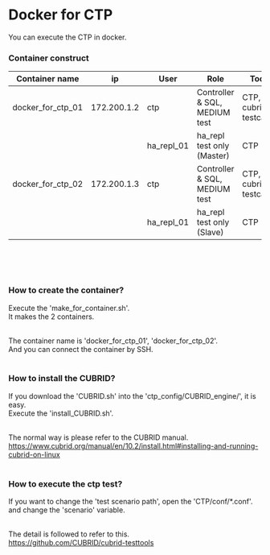 # **Docker for CTP**
You can execute the CTP in docker.

### Container construct
| Container name | ip | User | Role | Tools |
| ------------ | ------------ | ------------ | ------------ | ------------ |
| docker_for_ctp_01 | 172.200.1.2 | ctp | Controller & SQL, MEDIUM test | CTP, cubrid-testcases |
|  |  | ha_repl_01 | ha_repl test only (Master) | CTP |
| docker_for_ctp_02 | 172.200.1.3 | ctp | Controller & SQL, MEDIUM test | CTP, cubrid-testcases |
|  |  | ha_repl_01 | ha_repl test only (Slave) | CTP |

<br/><br/><br/>

### How to create the container?
Execute the 'make_for_container.sh'.<br/>
It makes the 2 containers.<br/><br/>

The container name is 'docker_for_ctp_01', 'docker_for_ctp_02'.<br/>
And you can connect the container by SSH.<br/><br/>

### How to install the CUBRID?
If you download the 'CUBRID.sh' into the 'ctp_config/CUBRID_engine/', it is easy.<br/>
Execute the 'install_CUBRID.sh'.<br/><br/>

The normal way is please refer to the CUBRID manual.<br/>
https://www.cubrid.org/manual/en/10.2/install.html#installing-and-running-cubrid-on-linux <br/><br/>

### How to execute the ctp test?
If you want to change the 'test scenario path', open the 'CTP/conf/*.conf'.<br/>
and change the 'scenario' variable.<br/><br/>

The detail is followed to refer to this.<br/>
https://github.com/CUBRID/cubrid-testtools <br/><br/>

